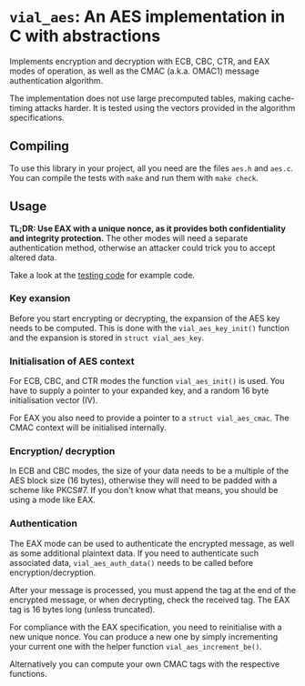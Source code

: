 `vial_aes`: An AES implementation in C with abstractions
========================================================

Implements encryption and decryption with ECB, CBC, CTR, and EAX modes of operation,
as well as the CMAC (a.k.a. OMAC1) message authentication algorithm.

The implementation does not use large precomputed tables, making cache-timing attacks harder.
It is tested using the vectors provided in the algorithm specifications.

Compiling
---------

To use this library in your project, all you need are the files `aes.h` and `aes.c`.
You can compile the tests with `make` and run them with `make check`.

Usage
-----

**TL;DR: Use EAX with a unique nonce, as it provides both confidentiality and integrity protection.**
The other modes will need a separate authentication method, otherwise an attacker could trick you
to accept altered data.

Take a look at the [testing code](./test.c) for example code.

### Key exansion

Before you start encrypting or decrypting, the expansion of the AES key needs to be computed.
This is done with the `vial_aes_key_init()` function and the expansion is stored in `struct vial_aes_key`.

### Initialisation of AES context

For ECB, CBC, and CTR modes the function `vial_aes_init()` is used. You have to supply a pointer
to your expanded key, and a random 16 byte initialisation vector (IV).

For EAX you also need to provide a pointer to a `struct vial_aes_cmac`. The CMAC context will be
initialised internally.

### Encryption/ decryption

In ECB and CBC modes, the size of your data needs to be a multiple of the AES block size (16 bytes),
otherwise they will need to be padded with a scheme like PKCS#7. If you don't know what that means,
you should be using a mode like EAX.

### Authentication

The EAX mode can be used to authenticate the encrypted message, as well as some additional
plaintext data. If you need to authenticate such associated data, `vial_aes_auth_data()`
needs to be called before encryption/decryption.

After your message is processed, you must append the tag at the end of the encrypted message,
or when decrypting, check the received tag. The EAX tag is 16 bytes long (unless truncated).

For compliance with the EAX specification, you need to reinitialise with a new unique nonce.
You can produce a new one by simply incrementing your current one with the helper function
`vial_aes_increment_be()`.

Alternatively you can compute your own CMAC tags with the respective functions.
